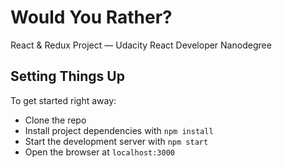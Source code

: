 # Would You Rather?
React & Redux Project — Udacity React Developer Nanodegree

## Setting Things Up
To get started right away:
* Clone the repo
* Install project dependencies with `npm install`
* Start the development server with `npm start`
* Open the browser at `localhost:3000`
